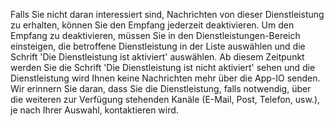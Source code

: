 Falls Sie nicht daran interessiert sind, Nachrichten von dieser Dienstleistung zu erhalten, können Sie den Empfang jederzeit deaktivieren.
Um den Empfang zu deaktivieren, müssen Sie in den Dienstleistungen-Bereich einsteigen, die betroffene Dienstleistung in der Liste auswählen und die Schrift 'Die Dienstleistung ist aktiviert' auswählen. Ab diesem Zeitpunkt werden Sie die Schrift 'Die Dienstleistung ist nicht aktiviert' sehen und die Dienstleistung wird Ihnen keine Nachrichten mehr über die App-IO senden.
Wir erinnern Sie daran, dass Sie die Dienstleistung, falls notwendig, über die weiteren zur Verfügung stehenden Kanäle (E-Mail, Post, Telefon, usw.), je nach Ihrer Auswahl, kontaktieren wird.